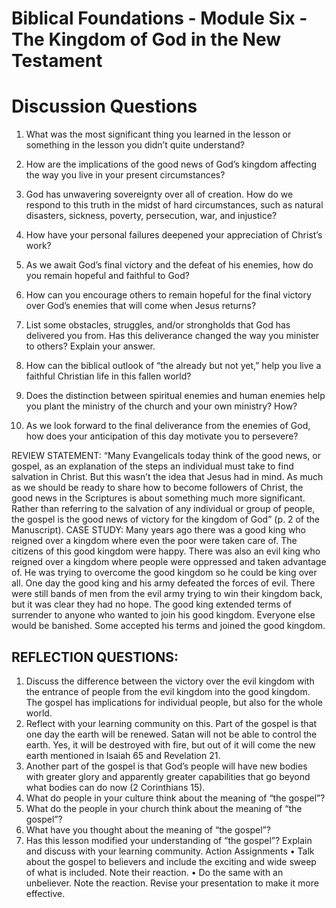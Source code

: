 # Biblical Foundations - Module Six - The Kingdom of God in the New Testament
# Discussion Questions 


1.	What was the most significant thing you learned in the lesson or something in the lesson you didn’t quite understand?


2.	How are the implications of the good news of God’s kingdom affecting the way you live in your present circumstances?


3.	God has unwavering sovereignty over all of creation. How do we respond to this truth in the midst of hard circumstances, such as natural disasters, sickness, poverty, persecution, war, and injustice?


4.	How have your personal failures deepened your appreciation of Christ’s work? 


5.	As we await God’s final victory and the defeat of his enemies, how do you remain hopeful and faithful to God?


6.	How can you encourage others to remain hopeful for the final victory over God’s enemies that will come when Jesus returns?


7.	List some obstacles, struggles, and/or strongholds that God has delivered you from. Has this deliverance changed the way you minister to others? Explain your answer.


8.	How can the biblical outlook of “the already but not yet,” help you live a faithful Christian life in this fallen world?


9.	Does the distinction between spiritual enemies and human enemies help you plant the ministry of the church and your own ministry? How?


10.	As we look forward to the final deliverance from the enemies of God, how does your anticipation of this day motivate you to persevere?
 
REVIEW STATEMENT: “Many Evangelicals today think of the good news, or gospel, as an explanation of the steps an individual must take to find salvation in Christ. But this wasn’t the idea that Jesus had in mind. As much as we should be ready to share how to become followers of Christ, the good news in the Scriptures is about something much more significant. Rather than referring to the salvation of any individual or group of people, the gospel is the good news of victory for the kingdom of God” (p. 2 of the Manuscript).
CASE STUDY: Many years ago there was a good king who reigned over a kingdom where even the poor were taken care of. The citizens of this good kingdom were happy. There was also an evil king who reigned over a kingdom where people were oppressed and taken advantage of. He was trying to overcome the good kingdom so he could be king over all. One day the good king and his army defeated the forces of evil. There were still bands of men from the evil army trying to win their kingdom back, but it was clear they had no hope. The good king extended terms of surrender to anyone who wanted to join his good kingdom. Everyone else would be banished. Some accepted his terms and joined the good kingdom.

## REFLECTION QUESTIONS:
1.	Discuss the difference between the victory over the evil kingdom with the entrance of people from the evil kingdom into the good kingdom. The gospel has implications for individual people, but also for the whole world.
2.	Reflect with your learning community on this. Part of the gospel is that one day the earth will be renewed. Satan will not be able to control the earth. Yes, it will be destroyed with fire, but out of it will come the new earth mentioned in Isaiah 65 and Revelation 21.
3.	Another part of the gospel is that God’s people will have new bodies with greater glory and apparently greater capabilities that go beyond what bodies can do now (2 Corinthians 15). 
4.	What do people in your culture think about the meaning of “the gospel”?
5.	What do the people in your church think about the meaning of “the gospel”?
6.	What have you thought about the meaning of “the gospel”?
7.	Has this lesson modified your understanding of “the gospel”? Explain and discuss with your learning community.
Action Assignments
•	Talk about the gospel to believers and include the exciting and wide sweep of what is included. Note their reaction.
•	Do the same with an unbeliever. Note the reaction. Revise your presentation to make it more effective.
